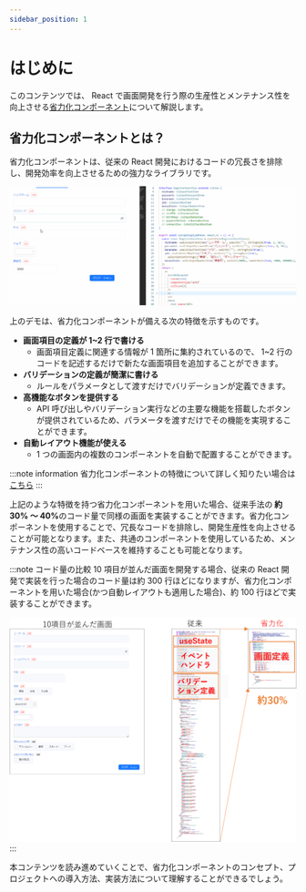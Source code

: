 ```yaml
---
sidebar_position: 1
---
```


# はじめに

このコンテンツでは、 React で画面開発を行う際の生産性とメンテナンス性を向上させる[省力化コンポーネント](category/省力化コンポーネントを知る)について解説します。

## 省力化コンポーネントとは？

省力化コンポーネントは、従来の React 開発におけるコードの冗長さを排除し、開発効率を向上させるための強力なライブラリです。

![デモ](../static/img/demo.gif)

上のデモは、省力化コンポーネントが備える次の特徴を示すものです。

- <strong>画面項目の定義が 1~2 行で書ける </strong>
  - 画面項目定義に関連する情報が 1 箇所に集約されているので、 1~2 行のコードを記述するだけで新たな画面項目を追加することができます。
- <strong>バリデーションの定義が簡潔に書ける </strong>
  - ルールをパラメータとして渡すだけでバリデーションが定義できます。
- <strong>高機能なボタンを提供する </strong>
  - API 呼び出しやバリデーション実行などの主要な機能を搭載したボタンが提供されているため、パラメータを渡すだけでその機能を実現することができます。
- <strong>自動レイアウト機能が使える </strong>
  - 1 つの画面内の複数のコンポーネントを自動で配置することができます。

:::note information
省力化コンポーネントの特徴について詳しく知りたい場合は[こちら](./know-cs-component/features.md)
:::

上記のような特徴を持つ省力化コンポーネントを用いた場合、従来手法の<strong> 約 30% ～ 40%</strong>のコード量で同様の画面を実装することができます。省力化コンポーネントを使用することで、冗長なコードを排除し、開発生産性を向上させることが可能となります。また、共通のコンポーネントを使用しているため、メンテナンス性の高いコードベースを維持することも可能となります。

:::note コード量の比較
10 項目が並んだ画面を開発する場合、従来の React 開発で実装を行った場合のコード量は約 300 行ほどになりますが、省力化コンポーネントを用いた場合(かつ自動レイアウトも適用した場合)、約 100 行ほどで実装することができます。

![コード量の比較](../static/img/code_compare.png)
:::

本コンテンツを読み進めていくことで、省力化コンポーネントのコンセプト、プロジェクトへの導入方法、実装方法について理解することができるでしょう。
